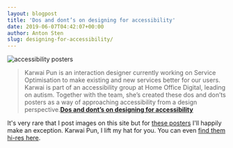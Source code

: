```yaml
---
layout: blogpost
title: 'Dos and dont’s on designing for accessibility'
date: 2019-06-07T04:42:07+00:00
author: Anton Sten
slug: designing-for-accessibility/
---
```


![accessibility posters](/images/blog/accessibility.png)

>Karwai Pun is an interaction designer currently working on Service Optimisation to make existing and new services better for our users. Karwai is part of an accessibility group at Home Office Digital, leading on autism. Together with the team, she’s created these dos and don’ts posters as a way of approaching accessibility from a design perspective.**[Dos and dont’s on designing for accessibility](https://accessibility.blog.gov.uk/2016/09/02/dos-and-donts-on-designing-for-accessibility/)**

It's very rare that I post images on this site but for [these posters](https://accessibility.blog.gov.uk/2016/09/02/dos-and-donts-on-designing-for-accessibility/) I'll happily make an exception. Karwai Pun, I lift my hat for you. You can even [find them hi-res here](https://github.com/UKHomeOffice/posters/tree/master/accessibility).
